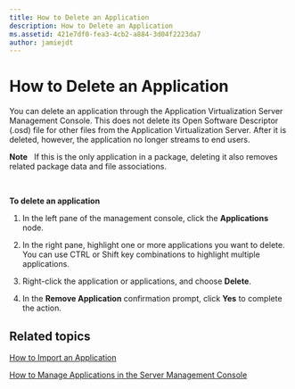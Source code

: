 ```yaml
---
title: How to Delete an Application
description: How to Delete an Application
ms.assetid: 421e7df0-fea3-4cb2-a884-3d04f2223da7
author: jamiejdt
---
```


# How to Delete an Application


You can delete an application through the Application Virtualization Server Management Console. This does not delete its Open Software Descriptor (.osd) file for other files from the Application Virtualization Server. After it is deleted, however, the application no longer streams to end users.

**Note**  
If this is the only application in a package, deleting it also removes related package data and file associations.

 

**To delete an application**

1.  In the left pane of the management console, click the **Applications** node.

2.  In the right pane, highlight one or more applications you want to delete. You can use CTRL or Shift key combinations to highlight multiple applications.

3.  Right-click the application or applications, and choose **Delete**.

4.  In the **Remove Application** confirmation prompt, click **Yes** to complete the action.

## Related topics


[How to Import an Application](how-to-import-an-applicationserver.md)

[How to Manage Applications in the Server Management Console](how-to-manage-applications-in-the-server-management-console.md)

 

 





